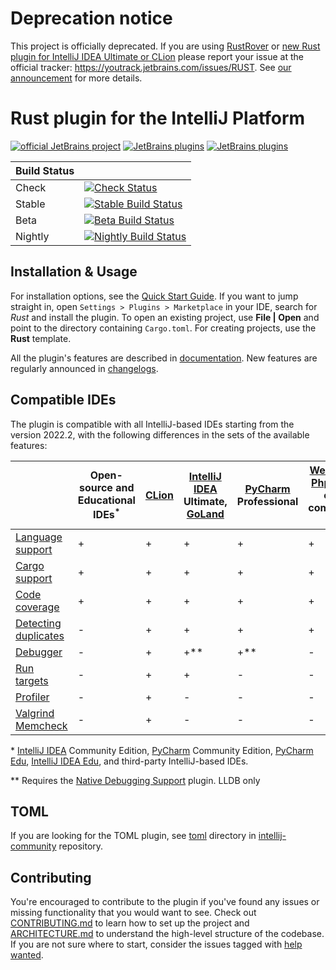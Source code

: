 # Deprecation notice

This project is officially deprecated. If you are using [RustRover](https://jetbrains.com/rust) or [new Rust plugin for IntelliJ IDEA Ultimate or CLion](https://plugins.jetbrains.com/plugin/22407-rust) please report your issue at the official tracker: https://youtrack.jetbrains.com/issues/RUST. See [our announcement](https://blog.jetbrains.com/rust/2023/09/13/introducing-rustrover-a-standalone-rust-ide-by-jetbrains/#existing-open-source-plugin) for more details.

# Rust plugin for the IntelliJ Platform

[![official JetBrains project](https://jb.gg/badges/official.svg)](https://confluence.jetbrains.com/display/ALL/JetBrains+on+GitHub)
[![JetBrains plugins][plugin-version-svg]][plugin-repo]
[![JetBrains plugins][plugin-downloads-svg]][plugin-repo]

| Build Status |                                                                              |
|--------------|------------------------------------------------------------------------------|
| Check        | [![Check Status][check-status-svg]][check-status]                            |
| Stable       | [![Stable Build Status][stable-build-status-svg]][stable-build-status]       |
| Beta         | [![Beta Build Status][beta-build-status-svg]][beta-build-status]             |
| Nightly      | [![Nightly Build Status][nightly-build-status-svg]][nightly-build-status]    |

## Installation & Usage

For installation options, see the [Quick Start Guide](https://plugins.jetbrains.com/plugin/8182-rust/docs/rust-quick-start.html#install-update).
If you want to jump straight in, open `Settings > Plugins > Marketplace` in your IDE,
search for _Rust_ and install the plugin. To open an existing project, use **File | Open** and point to the directory containing `Cargo.toml`. 
For creating projects, use the **Rust** template.

All the plugin's features are described in [documentation](https://plugins.jetbrains.com/plugin/8182-rust/docs).
New features are regularly announced in [changelogs](https://intellij-rust.github.io/thisweek/).


## Compatible IDEs

The plugin is compatible with all IntelliJ-based IDEs starting from the version 2022.2, with the following differences in the sets of the available features:


|                        | Open-source and Educational IDEs<sup>*</sup> | [CLion] | [IntelliJ IDEA] Ultimate, [GoLand] | [PyCharm] Professional | [WebStorm], [PhpStorm], other commercial IDEs |
|------------------------|----------------------------------------------|---------|------------------------------------|------------------------|-----------------------------------------------|
| [Language support]     | +                                            | +       | +                                  | +                      | +                                             |
| [Cargo support]        | +                                            | +       | +                                  | +                      | +                                             |
| [Code coverage]        | +                                            | +       | +                                  | +                      | +                                             |
| [Detecting duplicates] | -                                            | +       | +                                  | +                      | +                                             |
| [Debugger]             | -                                            | +       | +**                                | +**                    | -                                             |
| [Run targets]          | -                                            | +       | +                                  | -                      | -                                             |
| [Profiler]             | -                                            | +       | -                                  | -                      | -                                             |
| [Valgrind Memcheck]    | -                                            | +       | -                                  | -                      | -                                             |


\* [IntelliJ IDEA] Community Edition, [PyCharm] Community Edition, [PyCharm Edu], [IntelliJ IDEA Edu], and third-party IntelliJ-based IDEs.

\** Requires the
[Native Debugging Support](https://plugins.jetbrains.com/plugin/12775-native-debugging-support) plugin. 
LLDB only

## TOML

If you are looking for the TOML plugin, see [toml] directory in [intellij-community](https://github.com/JetBrains/intellij-community) repository.

## Contributing

You're encouraged to contribute to the plugin if you've found any
issues or missing functionality that you would want to see. Check out
[CONTRIBUTING.md] to learn how to set up the project and [ARCHITECTURE.md] to
understand the high-level structure of the codebase. If you are not sure where to start, consider the issues tagged with [help wanted].

[intellij-rust.github.io]: https://intellij-rust.github.io/
[website]: https://intellij-rust.github.io/docs/faq.html
[help wanted]: https://github.com/intellij-rust/intellij-rust/labels/help%20wanted
[CONTRIBUTING.md]: CONTRIBUTING.md
[ARCHITECTURE.md]: ARCHITECTURE.md
[toml]: https://github.com/JetBrains/intellij-community/tree/master/plugins/toml

<!-- Badges -->

[plugin-repo]: https://plugins.jetbrains.com/plugin/8182-rust
[plugin-version-svg]: https://img.shields.io/jetbrains/plugin/v/8182-rust.svg
[plugin-downloads-svg]: https://img.shields.io/jetbrains/plugin/d/8182-rust.svg

[check-status]: https://github.com/intellij-rust/intellij-rust/actions?query=workflow%3Acheck+event%3Apush+branch%3Amaster
[check-status-svg]: https://github.com/intellij-rust/intellij-rust/workflows/check/badge.svg?branch=master&event=push

[stable-build-status]: https://github.com/intellij-rust/intellij-rust/actions?query=workflow%3A%22rust+release%22+event%3Aworkflow_dispatch
[stable-build-status-svg]: https://github.com/intellij-rust/intellij-rust/workflows/rust%20release/badge.svg?event=workflow_dispatch

[beta-build-status]: https://github.com/intellij-rust/intellij-rust/actions?query=workflow%3A%22rust+release%22+event%3Aschedule
[beta-build-status-svg]: https://github.com/intellij-rust/intellij-rust/workflows/rust%20release/badge.svg?event=schedule

[nightly-build-status]: https://github.com/intellij-rust/intellij-rust/actions?query=workflow%3A%22rust+nightly%22
[nightly-build-status-svg]: https://github.com/intellij-rust/intellij-rust/workflows/rust%20nightly/badge.svg


[IntelliJ IDEA]: https://www.jetbrains.com/idea/
[CLion]: https://www.jetbrains.com/clion/
[PyCharm]: https://www.jetbrains.com/pycharm/
[GoLand]: https://www.jetbrains.com/go/
[WebStorm]: https://www.jetbrains.com/webstorm/
[PhpStorm]: https://www.jetbrains.com/phpstorm/
[PyCharm Edu]: https://www.jetbrains.com/pycharm-edu/
[IntelliJ IDEA Edu]: https://www.jetbrains.com/idea-edu/
[Detecting duplicates]: https://www.jetbrains.com/help/idea/analyzing-duplicates.html
[Language support]: https://plugins.jetbrains.com/plugin/8182-rust/docs/rust-syntax-highlighting.html
[Cargo support]: https://plugins.jetbrains.com/plugin/8182-rust/docs/rust-new-cargo-projects.html
[Code coverage]: https://plugins.jetbrains.com/plugin/8182-rust/docs/rust-code-coverage.html
[Debugger]: https://plugins.jetbrains.com/plugin/8182-rust/docs/rust-debugging.html
[Run targets]: https://plugins.jetbrains.com/plugin/8182-rust/docs/rust-run-targets.html
[Profiler]: https://plugins.jetbrains.com/plugin/8182-rust/docs/rust-profiler.html
[Valgrind Memcheck]: https://plugins.jetbrains.com/plugin/8182-rust/docs/rust-valgrind.html
